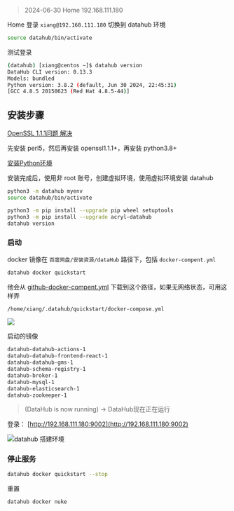 > 2024-06-30 Home 192.168.111.180


Home 登录 `xiang@192.168.111.180`
切换到 datahub 环境

```sh
source datahub/bin/activate
```

测试登录

```sh
(datahub) [xiang@centos ~]$ datahub version
DataHub CLI version: 0.13.3
Models: bundled
Python version: 3.8.2 (default, Jun 30 2024, 22:45:31) 
[GCC 4.8.5 20150623 (Red Hat 4.8.5-44)]
```


## 安装步骤

[OpenSSL 1.1.1问题 解决](OpenSSL%201.1.1问题%20解决.md)

先安装 perl5，然后再安装 openssl1.1.1+，再安装 python3.8+

[安装Python环境](0.Linux环境安装Python3.7.md)

安装完成后，使用非 root 账号，创建虚拟环境，使用虚拟环境安装 datahub

```sh
python3 -m datahub myenv
source datahub/bin/activate
```

```sh
python3 -m pip install --upgrade pip wheel setuptools  
python3 -m pip install --upgrade acryl-datahub  
datahub version
```

### 启动

docker 镜像在 `百度网盘/安装资源/dataHub` 路径下，包括 `docker-compent.yml`

```sh
datahub docker quickstart
```

他会从 [github-docker-compent.yml](https://raw.githubusercontent.com/datahub-project/datahub/master/docker/quickstart/docker-compose-without-neo4j.quickstart.yml) 下载到这个路径，如果无网络状态，可用这样弄

```sh
/home/xiang/.datahub/quickstart/docker-compose.yml
```

![](Pasted%20image%2020240630235659.png)

启动的镜像
```sh
datahub-datahub-actions-1
datahub-datahub-frontend-react-1
datahub-datahub-gms-1
datahub-schema-registry-1
datahub-broker-1
datahub-mysql-1
datahub-elasticsearch-1
datahub-zookeeper-1
```

> (DataHub is now running) -> DataHub现在正在运行

登录： [http://192.168.111.180:9002](http://192.168.111.180:9002)

![datahub 搭建环境](Pasted%20image%2020240701000012.png)


### 停止服务

```sh
datahub docker quickstart --stop
```

重置

```sh
datahub docker nuke
```
